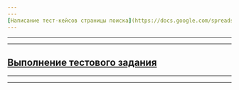 ```yaml
---
---
[Написание тест-кейсов страницы поиска](https://docs.google.com/spreadsheets/d/1vx5FWHgdlYnZrU1_CWWjSgAMgM5ywpumh6bG2CWRpvY/edit#gid=306401338)
---
```

---
---
[Выполнение тестового задания](https://docs.google.com/spreadsheets/d/1REPJmFcNOL5Mi9gWj0-rZs9U91aDqdNstu57YahTtpA/edit#gid=873072509)
---
---
---
